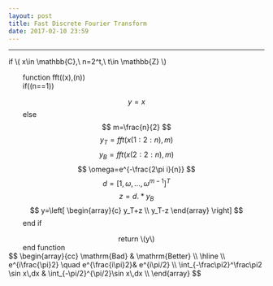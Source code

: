 ```yaml
---
layout: post
title: Fast Discrete Fourier Transform
date: 2017-02-10 23:59
---
```


----------------
<div>
if \( x\in \mathbb{C},\ n=2^t,\ t\in \mathbb{Z} \) <br/>

&emsp;&emsp;function fft(\(x\),\(n\)) <br/>
&emsp;&emsp;if(\(n==1\)) <br/>

$$ y=x $$
&emsp;&emsp;else <br/>
$$ m=\frac{n}{2} $$
$$ y_T=fft(x(1:2:n),m) $$
$$ y_B=fft(x(2:2:n),m) $$
$$ \omega=e^{-\frac{2\pi i}{n}} $$
$$ d=\left[1,\omega,\dots,\omega^{m-1}\right]^T $$
$$ z=d.*y_B $$
$$ y=\left[
		\begin{array}{c}
		y_T+z \\
		y_T-z
		\end{array}
\right] $$
&emsp;&emsp;end if <br/>
<center>
return \(y\)
</center>
&emsp;&emsp;end function <br/>
$$ \begin{array}{cc} \mathrm{Bad} & \mathrm{Better} \\ \hline \\ e^{i\frac{\pi}2} \quad e^{\frac{i\pi}2}& e^{i\pi/2} \\ \int_{-\frac\pi2}^\frac\pi2 \sin x\,dx & \int_{-\pi/2}^{\pi/2}\sin x\,dx \\ \end{array} $$
</div>

